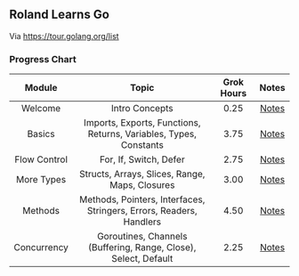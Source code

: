## Roland Learns Go
Via https://tour.golang.org/list

### Progress Chart
| Module | Topic | Grok Hours | Notes |
|:------:|:-----:|:----------:|:-----:|
| Welcome | Intro Concepts | 0.25 | [Notes](00%20-%20Welcome) |
| Basics | Imports, Exports, Functions, Returns, Variables, Types, Constants | 3.75 | [Notes](01%20-%20Basics) |
| Flow Control | For, If, Switch, Defer | 2.75 | [Notes](02%20-%20Flow%20Control) |
| More Types | Structs, Arrays, Slices, Range, Maps, Closures | 3.00 | [Notes](03%20-%20More%20Types) |
| Methods | Methods, Pointers, Interfaces, Stringers, Errors, Readers, Handlers | 4.50 | [Notes](04%20-%20Methods) |
| Concurrency | Goroutines, Channels (Buffering, Range, Close), Select, Default | 2.25 | [Notes](05%20-%20Concurrency) |
